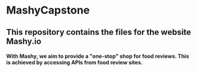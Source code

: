 # MashyCapstone

## This repository contains the files for the website Mashy.io

#### With Mashy, we aim to provide a "one-stop" shop for food reviews. This is achieved by accessing APIs from food review sites.

[logo]: /Mashy/Mashy/Images/mashy.io.svg "Mashy"
